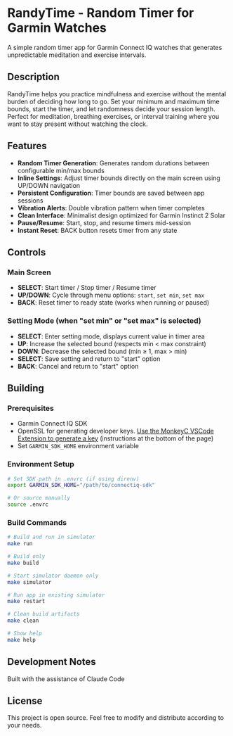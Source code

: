 # RandyTime - Random Timer for Garmin Watches

A simple random timer app for Garmin Connect IQ watches that generates unpredictable meditation and exercise intervals.

## Description

RandyTime helps you practice mindfulness and exercise without the mental burden of deciding how long to go. Set your minimum and maximum time bounds, start the timer, and let randomness decide your session length. Perfect for meditation, breathing exercises, or interval training where you want to stay present without watching the clock.

## Features

- **Random Timer Generation**: Generates random durations between configurable min/max bounds
- **Inline Settings**: Adjust timer bounds directly on the main screen using UP/DOWN navigation
- **Persistent Configuration**: Timer bounds are saved between app sessions
- **Vibration Alerts**: Double vibration pattern when timer completes
- **Clean Interface**: Minimalist design optimized for Garmin Instinct 2 Solar
- **Pause/Resume**: Start, stop, and resume timers mid-session
- **Instant Reset**: BACK button resets timer from any state

## Controls

### Main Screen

- **SELECT**: Start timer / Stop timer / Resume timer
- **UP/DOWN**: Cycle through menu options: `start`, `set min`, `set max`
- **BACK**: Reset timer to ready state (works when running or paused)

### Setting Mode (when "set min" or "set max" is selected)

- **SELECT**: Enter setting mode, displays current value in timer area
- **UP**: Increase the selected bound (respects min < max constraint)
- **DOWN**: Decrease the selected bound (min ≥ 1, max > min)
- **SELECT**: Save setting and return to "start" option
- **BACK**: Cancel and return to "start" option

## Building

### Prerequisites

- Garmin Connect IQ SDK
- OpenSSL for generating developer keys. [Use the MonkeyC VSCode Extension to generate a key](https://developer.garmin.com/connect-iq/connect-iq-basics/getting-started/) (instructions at the bottom of the page)
- Set `GARMIN_SDK_HOME` environment variable

### Environment Setup

```bash
# Set SDK path in .envrc (if using direnv)
export GARMIN_SDK_HOME="/path/to/connectiq-sdk"

# Or source manually
source .envrc
```

### Build Commands

```bash
# Build and run in simulator
make run

# Build only
make build

# Start simulator daemon only
make simulator

# Run app in existing simulator
make restart

# Clean build artifacts
make clean

# Show help
make help
```

## Development Notes

Built with the assistance of Claude Code

## License

This project is open source. Feel free to modify and distribute according to your needs.
